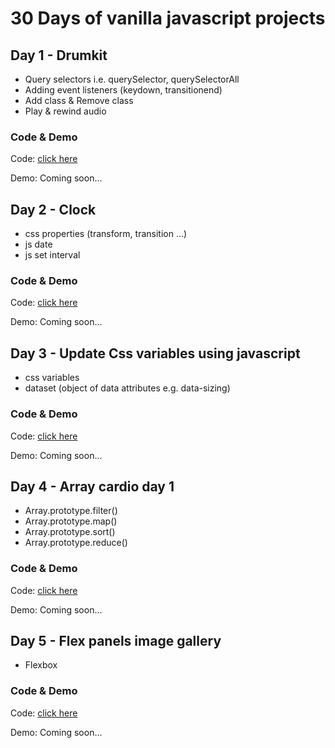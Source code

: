 # 30 Days of vanilla javascript projects

## Day 1 - Drumkit
- Query selectors i.e. querySelector, querySelectorAll
- Adding event listeners (keydown, transitionend)
- Add class & Remove class
- Play & rewind audio

### Code & Demo
Code: [click here](https://github.com/DMKCode/js_javascript_30/tree/master/js_drumkit)

Demo: Coming soon... 

## Day 2 - Clock
- css properties (transform, transition ...)
- js date
- js set interval

### Code & Demo
Code: [click here](https://github.com/DMKCode/js_javascript_30/tree/master/js_clock)

Demo: Coming soon... 

## Day 3 - Update Css variables using javascript
- css variables
- dataset (object of data attributes e.g. data-sizing)

### Code & Demo
Code: [click here](https://github.com/DMKCode/js_javascript_30/tree/master/js_update_css_variables)

Demo: Coming soon... 

## Day 4 - Array cardio day 1 
- Array.prototype.filter()
- Array.prototype.map()
- Array.prototype.sort() 
- Array.prototype.reduce()

### Code & Demo
Code: [click here](https://github.com/DMKCode/js_javascript_30/tree/master/04-array_cardio_day_1)

Demo: Coming soon... 

## Day 5 - Flex panels image gallery
- Flexbox

### Code & Demo
Code: [click here](https://github.com/DMKCode/js_javascript_30/tree/master/05_flex_panels_Image_gallery)

Demo: Coming soon... 
